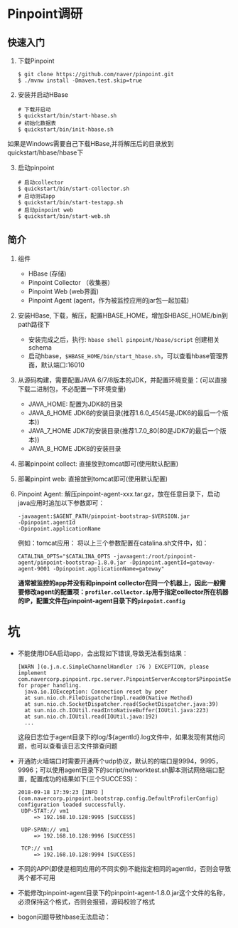 # Pinpoint调研
## 快速入门
1. 下载Pinpoint
   ```
   $ git clone https://github.com/naver/pinpoint.git
   $ ./mvnw install -Dmaven.test.skip=true
   ```
2. 安装并启动HBase
   ```
   # 下载并启动
   $ quickstart/bin/start-hbase.sh
   # 初始化数据表
   $ quickstart/bin/init-hbase.sh
   ```
如果是Windows需要自己下载HBase,并将解压后的目录放到quickstart/hbase/hbase下

3. 启动pinpoint
   ```
   # 启动collector
   $ quickstart/bin/start-collector.sh
   # 启动测试app
   $ quickstart/bin/start-testapp.sh
   # 启动pinpoint web
   $ quickstart/bin/start-web.sh
   ```

## 简介
1. 组件
   * HBase (存储)
   * Pinpoint Collector （收集器）
   * Pinpoint Web (web界面)
   * Pinpoint Agent (agent，作为被监控应用的jar包一起加载)

2. 安装HBase, 下载，解压，配置HBASE_HOME，增加$HBASE_HOME/bin到path路径下
   * 安装完成之后，执行: `hbase shell pinpoint/hbase/script` 创建相关schema
   * 启动hbase，`$HBASE_HOME/bin/start_hbase.sh`，可以查看hbase管理界面，默认端口:16010

3. 从源码构建，需要配置JAVA 6/7/8版本的JDK，并配置环境变量：(可以直接下载二进制包，不必配置一下环境变量)
   * JAVA_HOME: 配置为JDK8的目录
   * JAVA_6_HOME JDK6的安装目录(推荐1.6.0_45(45是JDK6的最后一个版本))
   * JAVA_7_HOME JDK7的安装目录(推荐1.7.0_80(80是JDK7的最后一个版本))
   * JAVA_8_HOME JDK8的安装目录

4. 部署pinpoint collect: 直接放到tomcat即可(使用默认配置)

5. 部署pinpint web: 直接放到tomcat即可(使用默认配置)

6. Pinpoint Agent: 解压pinpoint-agent-xxx.tar.gz，放在任意目录下，启动java应用时追加以下参数即可：
   ```
   -javaagent:$AGENT_PATH/pinpoint-bootstrap-$VERSION.jar
   -Dpinpoint.agentId
   -Dpinpoint.applicationName
   ```
   例如：tomcat应用： 将以上三个参数配置在catalina.sh文件中，如：
   ```
   CATALINA_OPTS="$CATALINA_OPTS -javaagent:/root/pinpoint-agent/pinpoint-bootstrap-1.8.0.jar -Dpinpoint.agentId=gateway-agent-9001 -Dpinpoint.applicationName=gateway"
   ```

   **通常被监控的app并没有和pinpoint collector在同一个机器上，因此一般需要修改agent的配置项：`profiler.collector.ip`用于指定collector所在机器的IP，配置文件在pinpoint-agent目录下的`pinpoint.config`**

# 坑
* 不能使用IDEA启动app，会出现如下错误,导致无法看到结果：
  ```
  [WARN ](o.j.n.c.SimpleChannelHandler :76 ) EXCEPTION, please implement com.navercorp.pinpoint.rpc.server.PinpointServerAcceptor$PinpointServerChannelHandler.exceptionCaught() for proper handling.
    java.io.IOException: Connection reset by peer
    at sun.nio.ch.FileDispatcherImpl.read0(Native Method)
    at sun.nio.ch.SocketDispatcher.read(SocketDispatcher.java:39)
    at sun.nio.ch.IOUtil.readIntoNativeBuffer(IOUtil.java:223)
    at sun.nio.ch.IOUtil.read(IOUtil.java:192)
    ...
  ```

  这段日志位于agent目录下的log/${agentId}.log文件中，如果发现有其他问题，也可以查看该日志文件排查问题

* 开通防火墙端口时需要开通两个udp协议，默认的的端口是9994，9995，9996；可以使用agent目录下的script/networktest.sh脚本测试网络端口配置，配置成功的结果如下(三个SUCCESS)：
   ```
   2018-09-18 17:39:23 [INFO ](com.navercorp.pinpoint.bootstrap.config.DefaultProfilerConfig) configuration loaded successfully.
    UDP-STAT:// vm1
        => 192.168.10.128:9995 [SUCCESS]

    UDP-SPAN:// vm1
        => 192.168.10.128:9996 [SUCCESS]

    TCP:// vm1
        => 192.168.10.128:9994 [SUCCESS]
   ```

* 不同的APP(即使是相同应用的不同实例)不能指定相同的agentId，否则会导致两个都不可用

* 不能修改pinpoint-agent目录下的pinpoint-agent-1.8.0.jar这个文件的名称，必须保持这个格式，否则会报错，源码校验了格式

* bogon问题导致hbase无法启动：

   
